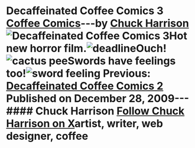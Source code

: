 # Decaffeinated Coffee Comics 3 [Coffee Comics](https://ineedcoffee.com/section/coffee-comics/)---by [Chuck Harrison](https://ineedcoffee.com/by/chuck-harrison/)![Decaffeinated Coffee Comics 3](https://ineedcoffee.com/images/posts/decaffeinated-coffee-comics-3/deadline5001.jpg)**Hot new horror film.**![deadline](https://ineedcoffee.com/assets/deadline5001.B81rjN0A_2vWeMe.webp)**Ouch!**![cactus pee](https://ineedcoffee.com/assets/cactus-pee500.BF96YxKH_2mDk2S.webp)**Swords have feelings too!**![sword feeling](https://ineedcoffee.com/assets/yuk-sword500.CVBaHLrs_hv64.webp) Previous: [Decaffeinated Coffee Comics 2](https://ineedcoffee.com/decaffeinated-coffee-comics-2/) Published on December 28, 2009--- #### Chuck Harrison [Follow Chuck Harrison on X](https://x.com/chuckHA)artist, writer, web designer, coffee